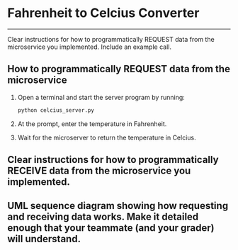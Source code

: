 # Fahrenheit to Celcius Converter
---

Clear instructions for how to programmatically REQUEST data from the microservice you implemented. Include an example call.

## How to programmatically REQUEST data from the microservice

1. Open a terminal and start the server program by running:

    ```sh
    python celcius_server.py
    ```

2. At the prompt, enter the temperature in Fahrenheit.

3. Wait for the microserver to return the temperature in Celcius.

## Clear instructions for how to programmatically RECEIVE data from the microservice you implemented.

## UML sequence diagram showing how requesting and receiving data works. Make it detailed enough that your teammate (and your grader) will understand.